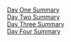 [Day One Summary](https://github.com/bishwashadhikari1/header-frontend/blob/main/Day1Summary/DAY1SUMMARY.md)
<br>
[Day Two Summary](https://github.com/bishwashadhikari1/header-frontend/blob/main/Day2Summary/DAY2SUMMARY.md)
<br>
[Day Three Summary](https://github.com/bishwashadhikari1/header-frontend/blob/main/Day3Summary/DAY3SUMMARY.md)
<br>
[Day Four Summary](https://github.com/bishwashadhikari1/header-frontend/blob/main/Day4Summary/DAY4SUMMARY.md)
